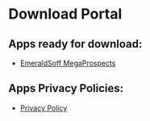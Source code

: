 # Download Portal

## Apps ready for download:

+ [EmeraldSoff MegaProspects](https://emeraldsoff.github.io/EmeraldSoff/Mega_Prospects_Next/release/app-release.apk)

## Apps Privacy Policies:

+ [Privacy Policy](https://emeraldsoff.github.io/EmeraldSoff/Mega_Prospects_Next/docs/privacy_policy.html)
